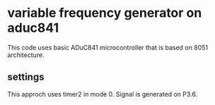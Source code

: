 # variable frequency generator on aduc841
This code uses basic ADuC841 microcontroller that is based on 8051 architecture.  

## settings  
This approch uses timer2 in mode 0. Signal is generated on P3.6. 
